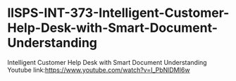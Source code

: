 # llSPS-INT-373-Intelligent-Customer-Help-Desk-with-Smart-Document-Understanding
Intelligent Customer Help Desk with Smart Document Understanding
Youtube link:https://www.youtube.com/watch?v=I_PbNlDMI6w
